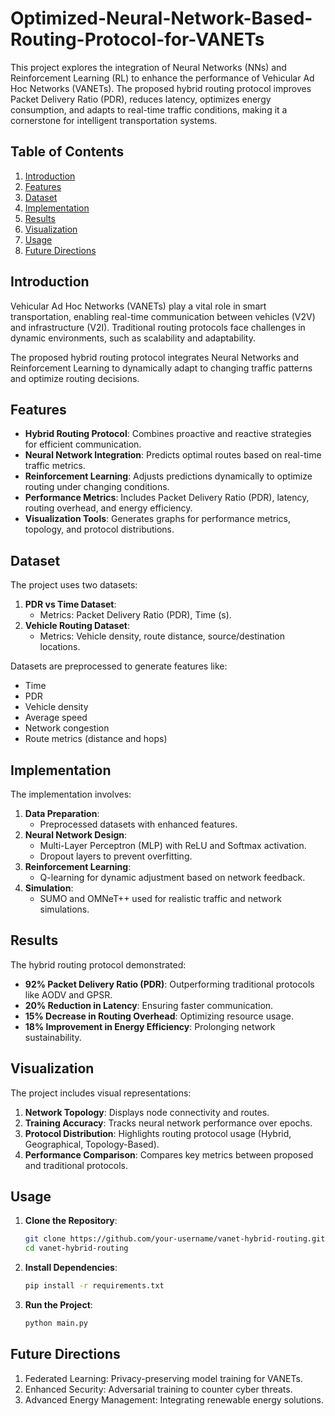 # Optimized-Neural-Network-Based-Routing-Protocol-for-VANETs


This project explores the integration of Neural Networks (NNs) and Reinforcement Learning (RL) to enhance the performance of Vehicular Ad Hoc Networks (VANETs). The proposed hybrid routing protocol improves Packet Delivery Ratio (PDR), reduces latency, optimizes energy consumption, and adapts to real-time traffic conditions, making it a cornerstone for intelligent transportation systems.


## **Table of Contents**
1. [Introduction](#introduction)
2. [Features](#features)
3. [Dataset](#dataset)
4. [Implementation](#implementation)
5. [Results](#results)
6. [Visualization](#visualization)
7. [Usage](#usage)
8. [Future Directions](#future-directions)


## **Introduction**

Vehicular Ad Hoc Networks (VANETs) play a vital role in smart transportation, enabling real-time communication between vehicles (V2V) and infrastructure (V2I). Traditional routing protocols face challenges in dynamic environments, such as scalability and adaptability. 

The proposed hybrid routing protocol integrates Neural Networks and Reinforcement Learning to dynamically adapt to changing traffic patterns and optimize routing decisions.


## **Features**
- **Hybrid Routing Protocol**:
  Combines proactive and reactive strategies for efficient communication.
- **Neural Network Integration**:
  Predicts optimal routes based on real-time traffic metrics.
- **Reinforcement Learning**:
  Adjusts predictions dynamically to optimize routing under changing conditions.
- **Performance Metrics**:
  Includes Packet Delivery Ratio (PDR), latency, routing overhead, and energy efficiency.
- **Visualization Tools**:
  Generates graphs for performance metrics, topology, and protocol distributions.


## **Dataset**
The project uses two datasets:
1. **PDR vs Time Dataset**:
   - Metrics: Packet Delivery Ratio (PDR), Time (s).
2. **Vehicle Routing Dataset**:
   - Metrics: Vehicle density, route distance, source/destination locations.

Datasets are preprocessed to generate features like:
- Time
- PDR
- Vehicle density
- Average speed
- Network congestion
- Route metrics (distance and hops)


## **Implementation**
The implementation involves:
1. **Data Preparation**:
   - Preprocessed datasets with enhanced features.
2. **Neural Network Design**:
   - Multi-Layer Perceptron (MLP) with ReLU and Softmax activation.
   - Dropout layers to prevent overfitting.
3. **Reinforcement Learning**:
   - Q-learning for dynamic adjustment based on network feedback.
4. **Simulation**:
   - SUMO and OMNeT++ used for realistic traffic and network simulations.

## **Results**
The hybrid routing protocol demonstrated:
- **92% Packet Delivery Ratio (PDR)**: Outperforming traditional protocols like AODV and GPSR.
- **20% Reduction in Latency**: Ensuring faster communication.
- **15% Decrease in Routing Overhead**: Optimizing resource usage.
- **18% Improvement in Energy Efficiency**: Prolonging network sustainability.


## **Visualization**
The project includes visual representations:
1. **Network Topology**:
   Displays node connectivity and routes.
2. **Training Accuracy**:
   Tracks neural network performance over epochs.
3. **Protocol Distribution**:
   Highlights routing protocol usage (Hybrid, Geographical, Topology-Based).
4. **Performance Comparison**:
   Compares key metrics between proposed and traditional protocols.

## **Usage**
1. **Clone the Repository**:
   ```bash
   git clone https://github.com/your-username/vanet-hybrid-routing.git
   cd vanet-hybrid-routing
2. **Install Dependencies**:
   ```bash
   pip install -r requirements.txt
3. **Run the Project**:
   ```bash
   python main.py

## **Future Directions**
1. Federated Learning: Privacy-preserving model training for VANETs.
2. Enhanced Security: Adversarial training to counter cyber threats.
3. Advanced Energy Management: Integrating renewable energy solutions.

